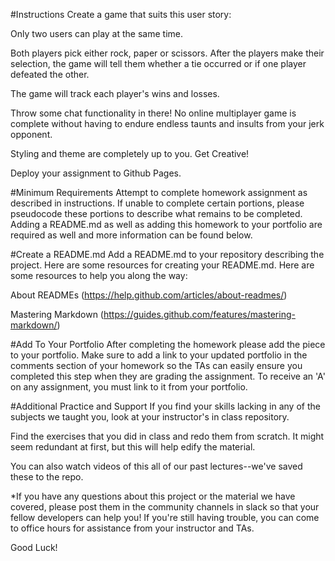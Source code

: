 #Instructions
Create a game that suits this user story:

Only two users can play at the same time.

Both players pick either rock, paper or scissors. After the players make their selection, the game will tell them whether a tie occurred or if one player defeated the other.

The game will track each player's wins and losses.

Throw some chat functionality in there! No online multiplayer game is complete without having to endure endless taunts and insults from your jerk opponent.

Styling and theme are completely up to you. Get Creative!

Deploy your assignment to Github Pages.

#Minimum Requirements
Attempt to complete homework assignment as described in instructions. If unable to complete certain portions, please pseudocode these portions to describe what remains to be completed. Adding a README.md as well as adding this homework to your portfolio are required as well and more information can be found below.

#Create a README.md
Add a README.md to your repository describing the project. Here are some resources for creating your README.md. Here are some resources to help you along the way:

About READMEs (https://help.github.com/articles/about-readmes/)

Mastering Markdown (https://guides.github.com/features/mastering-markdown/)

#Add To Your Portfolio
After completing the homework please add the piece to your portfolio. Make sure to add a link to your updated portfolio in the comments section of your homework so the TAs can easily ensure you completed this step when they are grading the assignment. To receive an 'A' on any assignment, you must link to it from your portfolio.

#Additional Practice and Support
If you find your skills lacking in any of the subjects we taught you, look at your instructor's in class repository.

Find the exercises that you did in class and redo them from scratch. It might seem redundant at first, but this will help edify the material.

You can also watch videos of this all of our past lectures--we've saved these to the repo.

*If you have any questions about this project or the material we have covered, please post them in the community channels in slack so that your fellow developers can help you! If you're still having trouble, you can come to office hours for assistance from your instructor and TAs.

Good Luck!